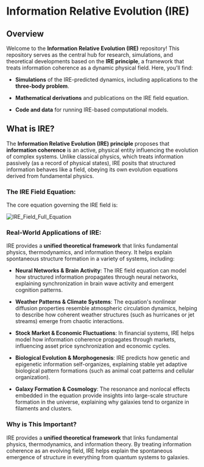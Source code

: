 # Information Relative Evolution (IRE)

## Overview

Welcome to the **Information Relative Evolution (IRE)** repository! This repository serves as the central hub for research, simulations, and theoretical developments based on the **IRE principle**, a framework that treats information coherence as a dynamic physical field. Here, you'll find:

- **Simulations** of the IRE-predicted dynamics, including applications to the **three-body problem**.

- **Mathematical derivations** and publications on the IRE field equation.

- **Code and data** for running IRE-based computational models.

## What is IRE?

The **Information Relative Evolution (IRE) principle** proposes that **information coherence** is an active, physical entity influencing the evolution of complex systems. Unlike classical physics, which treats information passively (as a record of physical states), IRE posits that structured information behaves like a field, obeying its own evolution equations derived from fundamental physics.

### The IRE Field Equation:

The core equation governing the IRE field is:

![IRE_Field_Full_Equation](https://github.com/user-attachments/assets/2d9299ed-8e78-4244-8fac-8776f81c314a)


### Real-World Applications of IRE:

IRE provides a **unified theoretical framework** that links fundamental physics, thermodynamics, and information theory. It helps explain spontaneous structure formation in a variety of systems, including:

- **Neural Networks & Brain Activity**: The IRE field equation can model how structured information propagates through neural networks, explaining synchronization in brain wave activity and emergent cognition patterns.
  
- **Weather Patterns & Climate Systems**: The equation's nonlinear diffusion properties resemble atmospheric circulation dynamics, helping to describe how coherent weather structures (such as hurricanes or jet streams) emerge from chaotic interactions.

- **Stock Market & Economic Fluctuations**: In financial systems, IRE helps model how information coherence propagates through markets, influencing asset price synchronization and economic cycles.

- **Biological Evolution & Morphogenesis**: IRE predicts how genetic and epigenetic information self-organizes, explaining stable yet adaptive biological pattern formations (such as animal coat patterns and cellular organization).

- **Galaxy Formation & Cosmology**: The resonance and nonlocal effects embedded in the equation provide insights into large-scale structure formation in the universe, explaining why galaxies tend to organize in filaments and clusters.

### Why is This Important?

IRE provides a **unified theoretical framework** that links fundamental physics, thermodynamics, and information theory. By treating information coherence as an evolving field, IRE helps explain the spontaneous emergence of structure in everything from quantum systems to galaxies.
